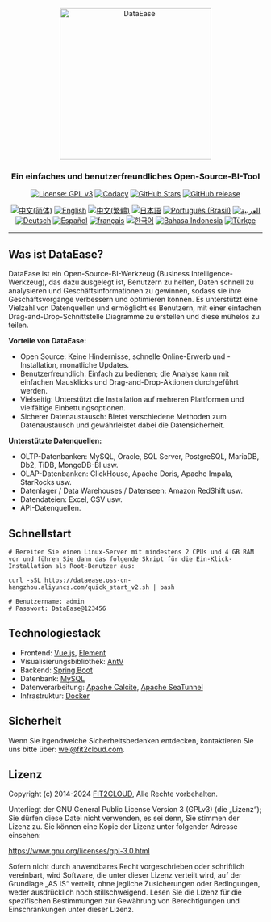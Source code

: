 <p align="center"><a href="https://dataease.io"><img src="https://dataease.oss-cn-hangzhou.aliyuncs.com/img/dataease-logo.png" alt="DataEase" width="300" /></a></p>
<h3 align="center">Ein einfaches und benutzerfreundliches Open-Source-BI-Tool</h3>
<p align="center">
  <a href="https://www.gnu.org/licenses/gpl-3.0.html"><img src="https://img.shields.io/github/license/dataease/dataease?color=%231890FF" alt="License: GPL v3"></a>
  <a href="https://app.codacy.com/gh/dataease/dataease?utm_source=github.com&utm_medium=referral&utm_content=dataease/dataease&utm_campaign=Badge_Grade_Dashboard"><img src="https://app.codacy.com/project/badge/Grade/da67574fd82b473992781d1386b937ef" alt="Codacy"></a>
  <a href="https://github.com/dataease/dataease"><img src="https://img.shields.io/github/stars/dataease/dataease?color=%231890FF&style=flat-square" alt="GitHub Stars"></a>
  <a href="https://github.com/dataease/dataease/releases"><img src="https://img.shields.io/github/v/release/dataease/dataease" alt="GitHub release"></a>
</p>
<p align="center">
  <a href="/README.md"><img alt="中文(简体)" src="https://img.shields.io/badge/中文(简体)-d9d9d9"></a>
  <a href="/docs/README.en.md"><img alt="English" src="https://img.shields.io/badge/English-d9d9d9"></a>
  <a href="/docs/README.zh-Hant.md"><img alt="中文(繁體)" src="https://img.shields.io/badge/中文(繁體)-d9d9d9"></a>
  <a href="/docs/README.ja.md"><img alt="日本語" src="https://img.shields.io/badge/日本語-d9d9d9"></a>
  <a href="/docs/README.pt-br.md"><img alt="Português (Brasil)" src="https://img.shields.io/badge/Português (Brasil)-d9d9d9"></a>
  <a href="/docs/README.ar.md"><img alt="العربية" src="https://img.shields.io/badge/العربية-d9d9d9"></a>
  <a href="/docs/README.de.md"><img alt="Deutsch" src="https://img.shields.io/badge/Deutsch-d9d9d9"></a>
  <a href="/docs/README.es.md"><img alt="Español" src="https://img.shields.io/badge/Español-d9d9d9"></a>
  <a href="/docs/README.fr.md"><img alt="français" src="https://img.shields.io/badge/français-d9d9d9"></a>
  <a href="/docs/README.ko.md"><img alt="한국어" src="https://img.shields.io/badge/한국어-d9d9d9"></a>
  <a href="/docs/README.id.md"><img alt="Bahasa Indonesia" src="https://img.shields.io/badge/Bahasa Indonesia-d9d9d9"></a>
  <a href="/docs/README.tr.md"><img alt="Türkçe" src="https://img.shields.io/badge/Türkçe-d9d9d9"></a>
</p>

------------------------------
## Was ist DataEase?

DataEase ist ein Open-Source-BI-Werkzeug (Business Intelligence-Werkzeug), das dazu ausgelegt ist, Benutzern zu helfen, Daten schnell zu analysieren und Geschäftsinformationen zu gewinnen, sodass sie ihre Geschäftsvorgänge verbessern und optimieren können. Es unterstützt eine Vielzahl von Datenquellen und ermöglicht es Benutzern, mit einer einfachen Drag-and-Drop-Schnittstelle Diagramme zu erstellen und diese mühelos zu teilen. 

**Vorteile von DataEase:**

-   Open Source: Keine Hindernisse, schnelle Online-Erwerb und -Installation, monatliche Updates.
-   Benutzerfreundlich: Einfach zu bedienen; die Analyse kann mit einfachen Mausklicks und Drag-and-Drop-Aktionen durchgeführt werden.
-   Vielseitig: Unterstützt die Installation auf mehreren Plattformen und vielfältige Einbettungsoptionen.
-   Sicherer Datenaustausch: Bietet verschiedene Methoden zum Datenaustausch und gewährleistet dabei die Datensicherheit.

**Unterstützte Datenquellen:**

-   OLTP-Datenbanken: MySQL, Oracle, SQL Server, PostgreSQL, MariaDB, Db2, TiDB, MongoDB-BI usw.
-   OLAP-Datenbanken: ClickHouse, Apache Doris, Apache Impala, StarRocks usw.
-   Datenlager / Data Warehouses / Datenseen: Amazon RedShift usw.
-   Datendateien: Excel, CSV usw.
-   API-Datenquellen.

## Schnellstart

```
# Bereiten Sie einen Linux-Server mit mindestens 2 CPUs und 4 GB RAM vor und führen Sie dann das folgende Skript für die Ein-Klick-Installation als Root-Benutzer aus:

curl -sSL https://dataease.oss-cn-hangzhou.aliyuncs.com/quick_start_v2.sh | bash

# Benutzername: admin
# Passwort: DataEase@123456
```

## Technologiestack

-   Frontend: [Vue.js](https://vuejs.org/), [Element](https://element.eleme.cn/)
-   Visualisierungsbibliothek: [AntV](https://antv.vision/zh)
-   Backend: [Spring Boot](https://spring.io/projects/spring-boot)
-   Datenbank: [MySQL](https://www.mysql.com/)
-   Datenverarbeitung: [Apache Calcite](https://github.com/apache/calcite/), [Apache SeaTunnel](https://github.com/apache/seatunnel)
-   Infrastruktur: [Docker](https://www.docker.com/)

## Sicherheit

Wenn Sie irgendwelche Sicherheitsbedenken entdecken, kontaktieren Sie uns bitte über: wei@fit2cloud.com.

## Lizenz

Copyright (c) 2014-2024 [FIT2CLOUD](https://fit2cloud.com/), Alle Rechte vorbehalten.

Unterliegt der GNU General Public License Version 3 (GPLv3) (die „Lizenz“); Sie dürfen diese Datei nicht verwenden, es sei denn, Sie stimmen der Lizenz zu. Sie können eine Kopie der Lizenz unter folgender Adresse einsehen:

https://www.gnu.org/licenses/gpl-3.0.html

Sofern nicht durch anwendbares Recht vorgeschrieben oder schriftlich vereinbart, wird Software, die unter dieser Lizenz verteilt wird, auf der Grundlage „AS IS“ verteilt, ohne jegliche Zusicherungen oder Bedingungen, weder ausdrücklich noch stillschweigend. Lesen Sie die Lizenz für die spezifischen Bestimmungen zur Gewährung von Berechtigungen und Einschränkungen unter dieser Lizenz.
